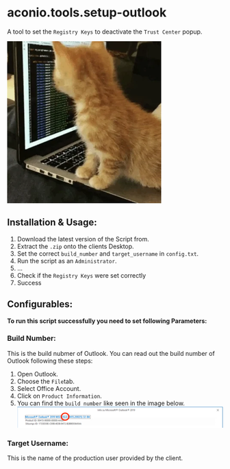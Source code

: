 # aconio.tools.setup-outlook

A tool to set the `Registry Keys` to deactivate the `Trust Center` popup.

![Coding Cat](/docs/codingcat.webp)

## Installation & Usage:

1. Download the latest version of the Script from.
2. Extract the `.zip` onto the clients Desktop.
3. Set the correct `build_number` and `target_username` in `config.txt`.
4. Run the script as an `Administrator`.
5. ...
6. Check if the `Registry Keys` were set correctly
7. Success

## Configurables:

**To run this script successfully you need to set following Parameters:**

### Build Number:

This is the build nubmer of Outlook. You can read out the build number of Outlook following these steps:

1. Open Outlook.
2. Choose the `File`tab.
3. Select Office Account.
4. Click on `Product Information`.
5. You can find the `build number` like seen in the image below.
   ![Outlook Build Number](/docs/outlook_build_number.png)

### Target Username:

This is the name of the production user provided by the client.
